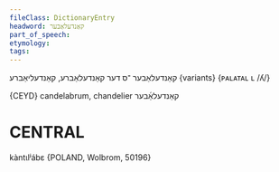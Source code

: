 ```yaml
---
fileClass: DictionaryEntry
headword: קאַנדעלאַבער
part_of_speech: 
etymology: 
tags: 
---
```

קאַנדעלאַבער
־ס
דער
קאַנדעלאַברע, קאַנדעליאַברע {variants}
{ᴘᴀʟᴀᴛᴀʟ ʟ /ʎ/}

{CEYD}
candelabrum, chandelier קאַנדעלאַ֜בער

CENTRAL
========

kàntɩlʲábɛ {POLAND, Wolbrom, 50196}